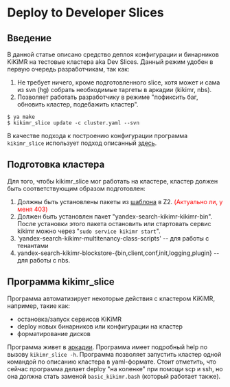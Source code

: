 # Deploy to Developer Slices

## Введение
В данной статье описано средство деплоя конфигурации и бинарников KiKiMR на тестовые кластера aka Dev Slices. Данный режим удобен в первую очередь разработчикам, так как:

1. Не требует ничего, кроме подготовленного slice, хотя может и сама из svn (hg) собрать необходимые таргеты в аркадии (kikimr, nbs).
2. Позволяет работать разработчику в режиме "пофиксить баг, обновить кластер, подебажить кластер".
```
$ ya make
$ kikimr_slice update -c cluster.yaml --svn
```
В качестве подхода к построению конфигурации программа `kikimr_slice` использует подход описанный [здесь](slicedeploy.md).

## Подготовка кластера
Для того, чтобы kikimr_slice мог работать на кластере, кластер должен быть соответствующим образом подготовлен:

1. Должны быть установлены пакеты из [шаблона](https://z2.yandex-team.ru/meta_control_panel?configId=KIKIMR_INFRA_TEST) в Z2. <span style="color:red;">(Актуально ли, у меня 403)</span>
2. Должен быть установлен пакет "yandex-search-kikimr-kikimr-bin". После установки этого пакета остановить или стартовать сервис kikimr можно через "`sudo service kikimr start`".
3. 'yandex-search-kikimr-multitenancy-class-scripts' -- для работы с тенантами
4. yandex-search-kikimr-blockstore-{bin,client,conf,init,logging,plugin} -- для работы с nbs.

## Программа kikimr\_slice
Программа автоматизирует некоторые действия с кластером KiKiMR, например, такие как:

* остановка/запуск сервисов KiKiMR
* deploy новых бинарников или конфигурации на кластер
* форматирование дисков

Программа живет в [аркадии](https://a.yandex-team.ru/arc/trunk/arcadia/kikimr/tools/kikimr_slice).
Программа имеет подробный help по вызову `kikimr_slice -h`.
Программа позволяет запустить кластер одной командой по описанию кластера в yaml-формате.
Стоит отметить, что сейчас программа делает deploy "на коленке" при помощи scp и ssh, но она должна стать заменой `basic_kikimr.bash` (который работает также).